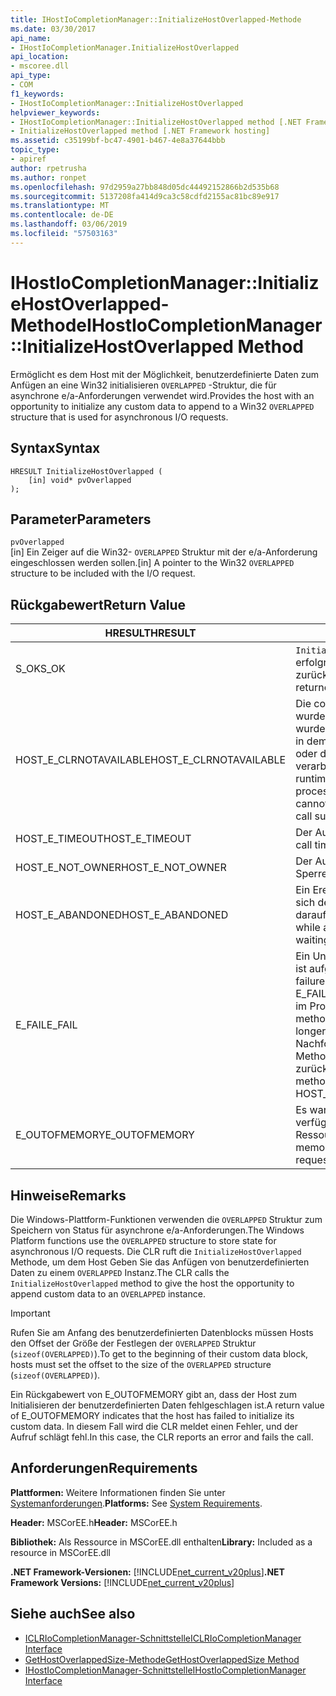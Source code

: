 ```yaml
---
title: IHostIoCompletionManager::InitializeHostOverlapped-Methode
ms.date: 03/30/2017
api_name:
- IHostIoCompletionManager.InitializeHostOverlapped
api_location:
- mscoree.dll
api_type:
- COM
f1_keywords:
- IHostIoCompletionManager::InitializeHostOverlapped
helpviewer_keywords:
- IHostIoCompletionManager::InitializeHostOverlapped method [.NET Framework hosting]
- InitializeHostOverlapped method [.NET Framework hosting]
ms.assetid: c35199bf-bc47-4901-b467-4e8a37644bbb
topic_type:
- apiref
author: rpetrusha
ms.author: ronpet
ms.openlocfilehash: 97d2959a27bb848d05dc44492152866b2d535b68
ms.sourcegitcommit: 5137208fa414d9ca3c58cdfd2155ac81bc89e917
ms.translationtype: MT
ms.contentlocale: de-DE
ms.lasthandoff: 03/06/2019
ms.locfileid: "57503163"
---
```

# <a name="ihostiocompletionmanagerinitializehostoverlapped-method"></a><span data-ttu-id="c3e82-102">IHostIoCompletionManager::InitializeHostOverlapped-Methode</span><span class="sxs-lookup"><span data-stu-id="c3e82-102">IHostIoCompletionManager::InitializeHostOverlapped Method</span></span>
<span data-ttu-id="c3e82-103">Ermöglicht es dem Host mit der Möglichkeit, benutzerdefinierte Daten zum Anfügen an eine Win32 initialisieren `OVERLAPPED` -Struktur, die für asynchrone e/a-Anforderungen verwendet wird.</span><span class="sxs-lookup"><span data-stu-id="c3e82-103">Provides the host with an opportunity to initialize any custom data to append to a Win32 `OVERLAPPED` structure that is used for asynchronous I/O requests.</span></span>  
  
## <a name="syntax"></a><span data-ttu-id="c3e82-104">Syntax</span><span class="sxs-lookup"><span data-stu-id="c3e82-104">Syntax</span></span>  
  
```  
HRESULT InitializeHostOverlapped (  
    [in] void* pvOverlapped  
);  
```  
  
## <a name="parameters"></a><span data-ttu-id="c3e82-105">Parameter</span><span class="sxs-lookup"><span data-stu-id="c3e82-105">Parameters</span></span>  
 `pvOverlapped`  
 <span data-ttu-id="c3e82-106">[in] Ein Zeiger auf die Win32- `OVERLAPPED` Struktur mit der e/a-Anforderung eingeschlossen werden sollen.</span><span class="sxs-lookup"><span data-stu-id="c3e82-106">[in] A pointer to the Win32 `OVERLAPPED` structure to be included with the I/O request.</span></span>  
  
## <a name="return-value"></a><span data-ttu-id="c3e82-107">Rückgabewert</span><span class="sxs-lookup"><span data-stu-id="c3e82-107">Return Value</span></span>  
  
|<span data-ttu-id="c3e82-108">HRESULT</span><span class="sxs-lookup"><span data-stu-id="c3e82-108">HRESULT</span></span>|<span data-ttu-id="c3e82-109">Beschreibung</span><span class="sxs-lookup"><span data-stu-id="c3e82-109">Description</span></span>|  
|-------------|-----------------|  
|<span data-ttu-id="c3e82-110">S_OK</span><span class="sxs-lookup"><span data-stu-id="c3e82-110">S_OK</span></span>|<span data-ttu-id="c3e82-111">`InitializeHostOverlapped` wurde erfolgreich zurückgegeben.</span><span class="sxs-lookup"><span data-stu-id="c3e82-111">`InitializeHostOverlapped` returned successfully.</span></span>|  
|<span data-ttu-id="c3e82-112">HOST_E_CLRNOTAVAILABLE</span><span class="sxs-lookup"><span data-stu-id="c3e82-112">HOST_E_CLRNOTAVAILABLE</span></span>|<span data-ttu-id="c3e82-113">Die common Language Runtime (CLR) wurde nicht in einen Prozess geladen wurde, oder die CLR ist in einem Zustand, in dem nicht verwalteten Code ausführen oder den Aufruf erfolgreich zu verarbeiten.</span><span class="sxs-lookup"><span data-stu-id="c3e82-113">The common language runtime (CLR) has not been loaded into a process, or the CLR is in a state in which it cannot run managed code or process the call successfully.</span></span>|  
|<span data-ttu-id="c3e82-114">HOST_E_TIMEOUT</span><span class="sxs-lookup"><span data-stu-id="c3e82-114">HOST_E_TIMEOUT</span></span>|<span data-ttu-id="c3e82-115">Der Aufruf ist ein Timeout aufgetreten.</span><span class="sxs-lookup"><span data-stu-id="c3e82-115">The call timed out.</span></span>|  
|<span data-ttu-id="c3e82-116">HOST_E_NOT_OWNER</span><span class="sxs-lookup"><span data-stu-id="c3e82-116">HOST_E_NOT_OWNER</span></span>|<span data-ttu-id="c3e82-117">Der Aufrufer ist nicht Besitzer der Sperre.</span><span class="sxs-lookup"><span data-stu-id="c3e82-117">The caller does not own the lock.</span></span>|  
|<span data-ttu-id="c3e82-118">HOST_E_ABANDONED</span><span class="sxs-lookup"><span data-stu-id="c3e82-118">HOST_E_ABANDONED</span></span>|<span data-ttu-id="c3e82-119">Ein Ereignis wurde abgebrochen, während sich der blockierte Thread oder eine Fiber darauf gewartet.</span><span class="sxs-lookup"><span data-stu-id="c3e82-119">An event was canceled while a blocked thread or fiber was waiting on it.</span></span>|  
|<span data-ttu-id="c3e82-120">E_FAIL</span><span class="sxs-lookup"><span data-stu-id="c3e82-120">E_FAIL</span></span>|<span data-ttu-id="c3e82-121">Ein Unbekannter Schwerwiegender Fehler ist aufgetreten.</span><span class="sxs-lookup"><span data-stu-id="c3e82-121">An unknown catastrophic failure occurred.</span></span> <span data-ttu-id="c3e82-122">Wenn eine Methode E_FAIL zurückgibt, ist die CLR nicht mehr im Prozess verwendet werden.</span><span class="sxs-lookup"><span data-stu-id="c3e82-122">When a method returns E_FAIL, the CLR is no longer usable within the process.</span></span> <span data-ttu-id="c3e82-123">Nachfolgende Aufrufe zum Hosten der Methoden HOST_E_CLRNOTAVAILABLE zurück.</span><span class="sxs-lookup"><span data-stu-id="c3e82-123">Subsequent calls to hosting methods return HOST_E_CLRNOTAVAILABLE.</span></span>|  
|<span data-ttu-id="c3e82-124">E_OUTOFMEMORY</span><span class="sxs-lookup"><span data-stu-id="c3e82-124">E_OUTOFMEMORY</span></span>|<span data-ttu-id="c3e82-125">Es war nicht genügend Arbeitsspeicher verfügbar, um die angeforderte Ressource zuzuweisen.</span><span class="sxs-lookup"><span data-stu-id="c3e82-125">Not enough memory was available to allocate the requested resource.</span></span>|  
  
## <a name="remarks"></a><span data-ttu-id="c3e82-126">Hinweise</span><span class="sxs-lookup"><span data-stu-id="c3e82-126">Remarks</span></span>  
 <span data-ttu-id="c3e82-127">Die Windows-Plattform-Funktionen verwenden die `OVERLAPPED` Struktur zum Speichern von Status für asynchrone e/a-Anforderungen.</span><span class="sxs-lookup"><span data-stu-id="c3e82-127">The Windows Platform functions use the `OVERLAPPED` structure to store state for asynchronous I/O requests.</span></span> <span data-ttu-id="c3e82-128">Die CLR ruft die `InitializeHostOverlapped` Methode, um dem Host Geben Sie das Anfügen von benutzerdefinierten Daten zu einem `OVERLAPPED` Instanz.</span><span class="sxs-lookup"><span data-stu-id="c3e82-128">The CLR calls the `InitializeHostOverlapped` method to give the host the opportunity to append custom data to an `OVERLAPPED` instance.</span></span>  
  
> [!IMPORTANT]
>  <span data-ttu-id="c3e82-129">Rufen Sie am Anfang des benutzerdefinierten Datenblocks müssen Hosts den Offset der Größe der Festlegen der `OVERLAPPED` Struktur (`sizeof(OVERLAPPED)`).</span><span class="sxs-lookup"><span data-stu-id="c3e82-129">To get to the beginning of their custom data block, hosts must set the offset to the size of the `OVERLAPPED` structure (`sizeof(OVERLAPPED)`).</span></span>  
  
 <span data-ttu-id="c3e82-130">Ein Rückgabewert von E_OUTOFMEMORY gibt an, dass der Host zum Initialisieren der benutzerdefinierten Daten fehlgeschlagen ist.</span><span class="sxs-lookup"><span data-stu-id="c3e82-130">A return value of E_OUTOFMEMORY indicates that the host has failed to initialize its custom data.</span></span> <span data-ttu-id="c3e82-131">In diesem Fall wird die CLR meldet einen Fehler, und der Aufruf schlägt fehl.</span><span class="sxs-lookup"><span data-stu-id="c3e82-131">In this case, the CLR reports an error and fails the call.</span></span>  
  
## <a name="requirements"></a><span data-ttu-id="c3e82-132">Anforderungen</span><span class="sxs-lookup"><span data-stu-id="c3e82-132">Requirements</span></span>  
 <span data-ttu-id="c3e82-133">**Plattformen:** Weitere Informationen finden Sie unter [Systemanforderungen](../../../../docs/framework/get-started/system-requirements.md).</span><span class="sxs-lookup"><span data-stu-id="c3e82-133">**Platforms:** See [System Requirements](../../../../docs/framework/get-started/system-requirements.md).</span></span>  
  
 <span data-ttu-id="c3e82-134">**Header:** MSCorEE.h</span><span class="sxs-lookup"><span data-stu-id="c3e82-134">**Header:** MSCorEE.h</span></span>  
  
 <span data-ttu-id="c3e82-135">**Bibliothek:** Als Ressource in MSCorEE.dll enthalten</span><span class="sxs-lookup"><span data-stu-id="c3e82-135">**Library:** Included as a resource in MSCorEE.dll</span></span>  
  
 <span data-ttu-id="c3e82-136">**.NET Framework-Versionen:** [!INCLUDE[net_current_v20plus](../../../../includes/net-current-v20plus-md.md)]</span><span class="sxs-lookup"><span data-stu-id="c3e82-136">**.NET Framework Versions:** [!INCLUDE[net_current_v20plus](../../../../includes/net-current-v20plus-md.md)]</span></span>  
  
## <a name="see-also"></a><span data-ttu-id="c3e82-137">Siehe auch</span><span class="sxs-lookup"><span data-stu-id="c3e82-137">See also</span></span>
- [<span data-ttu-id="c3e82-138">ICLRIoCompletionManager-Schnittstelle</span><span class="sxs-lookup"><span data-stu-id="c3e82-138">ICLRIoCompletionManager Interface</span></span>](../../../../docs/framework/unmanaged-api/hosting/iclriocompletionmanager-interface.md)
- [<span data-ttu-id="c3e82-139">GetHostOverlappedSize-Methode</span><span class="sxs-lookup"><span data-stu-id="c3e82-139">GetHostOverlappedSize Method</span></span>](../../../../docs/framework/unmanaged-api/hosting/ihostiocompletionmanager-gethostoverlappedsize-method.md)
- [<span data-ttu-id="c3e82-140">IHostIoCompletionManager-Schnittstelle</span><span class="sxs-lookup"><span data-stu-id="c3e82-140">IHostIoCompletionManager Interface</span></span>](../../../../docs/framework/unmanaged-api/hosting/ihostiocompletionmanager-interface.md)
